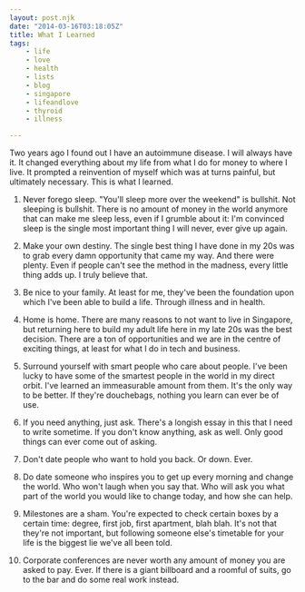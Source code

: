 ```yaml
---
layout: post.njk
date: "2014-03-16T03:18:05Z"
title: What I Learned
tags: 
    - life
    - love
    - health
    - lists
    - blog
    - singapore
    - lifeandlove
    - thyroid
    - illness

---
```


Two years ago I found out I have an autoimmune disease. I will always have it. It changed everything about my life from what I do for money to where I live. It prompted a reinvention of myself which was at turns painful, but ultimately necessary. This is what I learned.

1. Never forego sleep. "You'll sleep more over the weekend" is bullshit. Not sleeping is bullshit. There is no amount of money in the world anymore that can make me sleep less, even if I grumble about it: I'm convinced sleep is the single most important thing I will never, ever give up again.

2. Make your own destiny. The single best thing I have done in my 20s was to grab every damn opportunity that came my way. And there were plenty. Even if people can't see the method in the madness, every little thing adds up. I truly believe that.

3. Be nice to your family. At least for me, they've been the foundation upon which I've been able to build a life. Through illness and in health.

4. Home is home. There are many reasons to not want to live in Singapore, but returning here to build my adult life here in my late 20s was the best decision. There are a ton of opportunities and we are in the centre of exciting things, at least for what I do in tech and business.

5. Surround yourself with smart people who care about people. I've been lucky to have some of the smartest people in the world in my direct orbit. I've learned an immeasurable amount from them. It's the only way to be better. If they're douchebags, nothing you learn can ever be of use.

6. If you need anything, just ask. There's a longish essay in this that I need to write sometime. If you don't know anything, ask as well. Only good things can ever come out of asking.

7. Don't date people who want to hold you back. Or down. Ever.

8. Do date someone who inspires you to get up every morning and change the world. Who won't laugh when you say that. Who will ask you what part of the world you would like to change today, and how she can help.

9. Milestones are a sham. You're expected to check certain boxes by a certain time: degree, first job, first apartment, blah blah. It's not that they're not important, but following someone else's timetable for your life is the biggest lie we've all been told.

10. Corporate conferences are never worth any amount of money you are asked to pay. Ever. If there is a giant billboard and a roomful of suits, go to the bar and do some real work instead.
